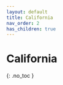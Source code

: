 ```yaml
---
layout: default
title: California
nav_order: 2
has_children: true
---
```


# California
{: .no_toc }
